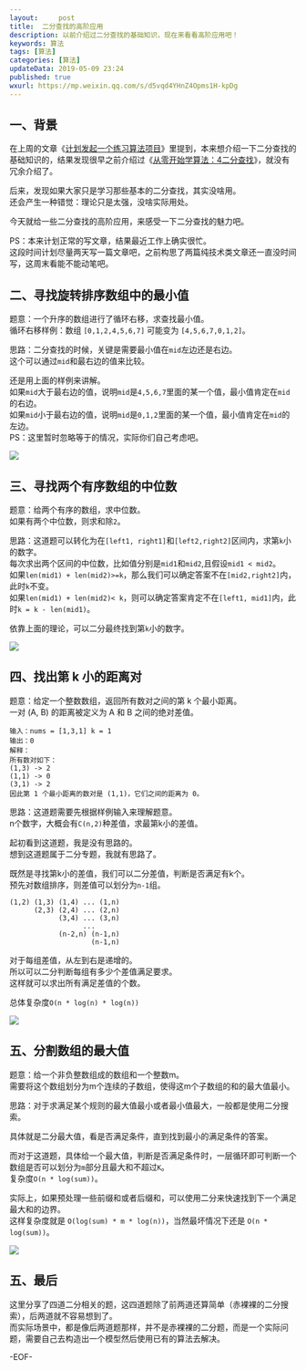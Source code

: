 ```yaml
---   
layout:     post  
title:  二分查找的高阶应用 
description: 以前介绍过二分查找的基础知识，现在来看看高阶应用吧！    
keywords: 算法  
tags: [算法]    
categories: [算法]  
updateData: 2019-05-09 23:24   
published: true 
wxurl: https://mp.weixin.qq.com/s/d5vqd4YHnZ4Opms1H-kpDg  
---  
```



## 一、背景  


在上周的文章《[计划发起一个练习算法项目](https://mp.weixin.qq.com/s/ThqNvzMQAmOI69j7t4mG8Q)》里提到，本来想介绍一下二分查找的基础知识的，结果发现很早之前介绍过《[从零开始学算法：4二分查找](https://mp.weixin.qq.com/s/ThqNvzMQAmOI69j7t4mG8Q)》，就没有冗余介绍了。  


后来，发现如果大家只是学习那些基本的二分查找，其实没啥用。  
还会产生一种错觉：理论只是太强，没啥实际用处。  


今天就给一些二分查找的高阶应用，来感受一下二分查找的魅力吧。  


PS：本来计划正常的写文章，结果最近工作上确实很忙。  
这段时间计划尽量两天写一篇文章吧，之前构思了两篇纯技术类文章还一直没时间写，这周末看能不能动笔吧。  



## 二、寻找旋转排序数组中的最小值    

 
题意：一个升序的数组进行了循环右移，求查找最小值。  
循环右移样例：数组 `[0,1,2,4,5,6,7]` 可能变为 `[4,5,6,7,0,1,2]`。  


思路：二分查找的时候，关键是需要最小值在`mid`左边还是右边。  
这个可以通过`mid`和最右边的值来比较。 


还是用上面的样例来讲解。  
如果`mid`大于最右边的值，说明`mid`是`4,5,6,7`里面的某一个值，最小值肯定在`mid`的右边。  
如果`mid`小于最右边的值，说明`mid`是`0,1,2`里面的某一个值，最小值肯定在`mid`的左边。  
PS：这里暂时忽略等于的情况，实际你们自己考虑吧。  


![](http://res2019.tiankonguse.com/images/2019/05/09/001.png)  


## 三、寻找两个有序数组的中位数  


题意：给两个有序的数组，求中位数。  
如果有两个中位数，则求和除`2`。  



思路：这道题可以转化为在`[left1, right1]`和`[left2,right2]`区间内，求第`k`小的数字。  
每次求出两个区间的中位数，比如值分别是`mid1`和`mid2`,且假设`mid1 < mid2`。  
如果`len(mid1) + len(mid2)>=k`，那么我们可以确定答案不在`[mid2,right2]`内，此时`k`不变。  
如果`len(mid1) + len(mid2)< k`，则可以确定答案肯定不在`[left1, mid1]`内，此时`k = k - len(mid1)`。  


依靠上面的理论，可以二分最终找到第`k`小的数字。  


![](http://res2019.tiankonguse.com/images/2019/05/09/002.png)  


## 四、找出第 k 小的距离对  


题意：给定一个整数数组，返回所有数对之间的第 k 个最小距离。   
一对 (A, B) 的距离被定义为 A 和 B 之间的绝对差值。    


```
输入：nums = [1,3,1] k = 1
输出：0 
解释：
所有数对如下：
(1,3) -> 2
(1,1) -> 0
(3,1) -> 2
因此第 1 个最小距离的数对是 (1,1)，它们之间的距离为 0。
```


思路：这道题需要先根据样例输入来理解题意。  
n个数字，大概会有`C(n,2)`种差值，求最第k小的差值。  


起初看到这道题，我是没有思路的。  
想到这道题属于二分专题，我就有思路了。  


既然是寻找第k小的差值，我们可以二分差值，判断是否满足有k个。  
预先对数组排序，则差值可以划分为`n-1`组。  


```
(1,2) (1,3) (1,4) ... (1,n)
      (2,3) (2,4) ... (2,n)
	        (3,4) ... (3,n)
			      ...
			(n-2,n) (n-1,n)
				    (n-1,n)
```


对于每组差值，从左到右是递增的。  
所以可以二分判断每组有多少个差值满足要求。  
这样就可以求出所有满足差值的个数。  


总体复杂度`O(n * log(n) * log(n))`  


![](http://res2019.tiankonguse.com/images/2019/05/09/003.png)


## 五、分割数组的最大值


题意：给一个非负整数组成的数组和一个整数m。  
需要将这个数组划分为m个连续的子数组，使得这m个子数组的和的最大值最小。  


思路：对于求满足某个规则的最大值最小或者最小值最大，一般都是使用二分搜索。  

具体就是二分最大值，看是否满足条件，直到找到最小的满足条件的答案。  


而对于这道题，具体给一个最大值，判断是否满足条件时，一层循环即可判断一个数组是否可以划分为`m`部分且最大和不超过`K`。  
复杂度`O(n * log(sum))`。  


实际上，如果预处理一些前缀和或者后缀和，可以使用二分来快速找到下一个满足最大和的边界。  
这样复杂度就是 `O(log(sum) * m * log(n))`，当然最坏情况下还是 `O(n * log(sum))`。  


![](http://res2019.tiankonguse.com/images/2019/05/09/004.png)


## 五、最后  


这里分享了四道二分相关的题，这四道题除了前两道还算简单（赤裸裸的二分搜索），后两道就不容易想到了。  
而实际场景中，都是像后两道题那样，并不是赤裸裸的二分题，而是一个实际问题，需要自己去构造出一个模型然后使用已有的算法去解决。  



-EOF-  


